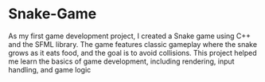 # Snake-Game
As my first game development project, I created a Snake game using C++ and the SFML library. The game features classic gameplay where the snake grows as it eats food, and the goal is to avoid collisions. This project helped me learn the basics of game development, including rendering, input handling, and game logic
